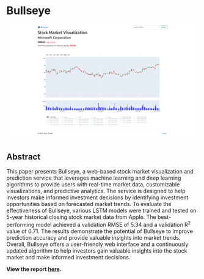 # Bullseye
![Viz](https://github.com/Vipul97/bullseye/blob/main/deliverables/viz.png)

## Abstract
This paper presents Bullseye, a web-based stock market visualization and prediction service that leverages machine learning and deep learning algorithms to provide users with real-time market data, customizable visualizations, and predictive analytics. The service is designed to help investors make informed investment decisions by identifying investment opportunities based on forecasted market trends. To evaluate the effectiveness of Bullseye, various LSTM models were trained and tested on 5-year historical closing stock market data from Apple. The best-performing model achieved a validation RMSE of 5.34 and a validation R<sup>2</sup> value of 0.71. The results
demonstrate the potential of Bullseye to improve prediction accuracy and provide valuable insights into market trends. Overall, Bullseye offers a user-friendly web interface and a continuously updated algorithm to help investors gain valuable insights into the stock market and make informed investment decisions.

**View the report [here](https://github.com/Vipul97/bullseye/blob/main/deliverables/bullseye.pdf).**
